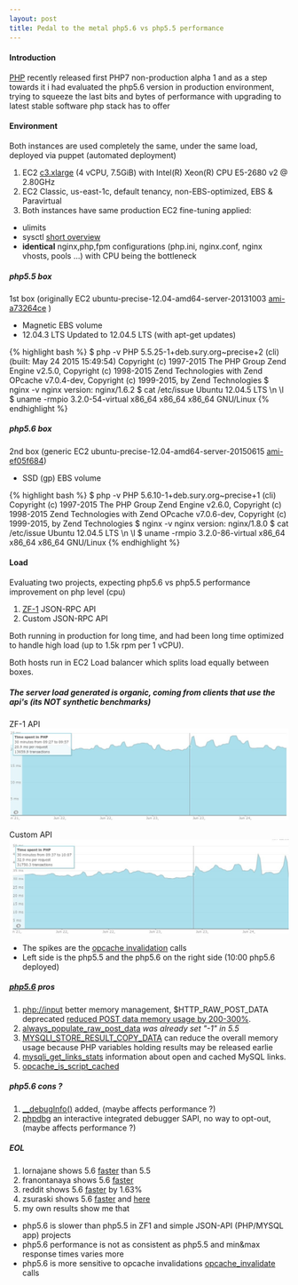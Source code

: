 ```yaml
---
layout: post
title: Pedal to the metal php5.6 vs php5.5 performance
---
```


#### Introduction

[PHP](http://php.net/archive/2015.php#id2015-06-11-2) recently released first PHP7 non-production alpha 1 and as a step
towards it i had evaluated the php5.6 version in production environment, trying to squeeze the last bits and bytes of performance
with upgrading to latest stable software php stack has to offer

#### Environment

Both instances are used completely the same, under the same load, deployed via puppet (automated deployment)

1. EC2 [c3.xlarge](http://aws.amazon.com/ec2/instance-types/) (4 vCPU, 7.5GiB) with Intel(R) Xeon(R) CPU E5-2680 v2 @ 2.80GHz
2. EC2 Classic, us-east-1c, default tenancy, non-EBS-optimized, EBS & Paravirtual
3. Both instances have same production EC2 fine-tuning applied:
  * ulimits
  * sysctl [short overview](http://engineering.chartbeat.com/2014/01/02/part-1-lessons-learned-tuning-tcp-and-nginx-in-ec2/)
  * **identical** nginx,php,fpm configurations (php.ini, nginx.conf, nginx vhosts, pools ...) with CPU being the bottleneck

##### php5.5 box
1st box (originally EC2 ubuntu-precise-12.04-amd64-server-20131003 [ami-a73264ce](http://cloud-images.ubuntu.com/releases/precise/release-20131003/) )

* Magnetic EBS volume
* 12.04.3 LTS Updated to 12.04.5 LTS (with apt-get updates)

{% highlight bash %}
$ php -v
PHP 5.5.25-1+deb.sury.org~precise+2 (cli) (built: May 24 2015 15:49:54)
Copyright (c) 1997-2015 The PHP Group
Zend Engine v2.5.0, Copyright (c) 1998-2015 Zend Technologies
    with Zend OPcache v7.0.4-dev, Copyright (c) 1999-2015, by Zend Technologies
$ nginx -v
nginx version: nginx/1.6.2
$ cat /etc/issue
Ubuntu 12.04.5 LTS \n \l
$ uname -rmpio
3.2.0-54-virtual x86_64 x86_64 x86_64 GNU/Linux
{% endhighlight %}

##### php5.6 box
2nd box (generic EC2 ubuntu-precise-12.04-amd64-server-20150615 [ami-ef05f684](http://uec-images.ubuntu.com/releases/12.04.2/release/))

* SSD (gp) EBS volume

{% highlight bash %}
$ php -v
PHP 5.6.10-1+deb.sury.org~precise+1 (cli)
Copyright (c) 1997-2015 The PHP Group
Zend Engine v2.6.0, Copyright (c) 1998-2015 Zend Technologies
    with Zend OPcache v7.0.6-dev, Copyright (c) 1999-2015, by Zend Technologies
$ nginx -v
nginx version: nginx/1.8.0
$ cat /etc/issue
Ubuntu 12.04.5 LTS \n \l
$ uname -rmpio
3.2.0-86-virtual x86_64 x86_64 x86_64 GNU/Linux
{% endhighlight %}

#### Load

Evaluating two projects, expecting php5.6 vs php5.5 performance improvement on php level (cpu)

1. [ZF-1](http://framework.zend.com/downloads/latest) JSON-RPC API
2. Custom JSON-RPC API

Both running in production for long time, and had been long time optimized to handle high load (up to 1.5k rpm per 1 vCPU).

Both hosts run in EC2 Load balancer which splits load equally between boxes.

##### The server load generated is *organic*, coming from clients that use the api's (**its NOT synthetic benchmarks**)

ZF-1 API
![ZF-1,php5.5 vs php5.6](/images/php56/zf5556.png)

Custom API
![ZF-1,php5.5 vs php5.6](/images/php56/custom5556.png)

* The spikes are the [opcache invalidation](http://php.net/manual/de/function.opcache-invalidate.php) calls
* Left side is the php5.5 and the php5.6 on the right side (10:00 php5.6 deployed)

##### [php5.6](http://php.net/releases/5_6_0.php) pros

1. [php://input](http://php.net/manual/en/wrappers.php.php#wrappers.php.input) better memory management, $HTTP_RAW_POST_DATA deprecated [reduced POST data memory usage by 200-300%](http://www.php.net/ChangeLog-5.php#5.6.0).
2. [always_populate_raw_post_data](http://php.net/manual/en/ini.core.php#ini.always-populate-raw-post-data) *was already set "-1" in 5.5*
3. [MYSQLI_STORE_RESULT_COPY_DATA](http://php.net/manual/en/mysqli.store-result.php) can reduce the overall memory usage because PHP variables holding results may be released earlie
4. [mysqli_get_links_stats](http://us1.php.net/manual/en/function.mysqli-get-links-stats.php) information about open and cached MySQL links.
5. [opcache_is_script_cached](http://us1.php.net/manual/en/function.opcache-is-script-cached.php)

##### php5.6 cons ?
1. [__debugInfo()](http://php.net/manual/en/language.oop5.magic.php#language.oop5.magic.debuginfo) added, (maybe affects performance ?)
2. [phpdbg](http://phpdbg.com/docs) an interactive integrated debugger SAPI, no way to opt-out, (maybe affects performance ?)

##### EOL
1. lornajane shows 5.6 [faster](http://www.lornajane.net/posts/2014/php-5-6-benchmarks) than 5.5
2. franontanaya shows 5.6 [faster](http://www.franontanaya.com/2015/01/04/benchmarks-php-5-5-vs-php-5-6-vs-php-ng-vs-hack/)
3. reddit shows 5.6 [faster](https://www.reddit.com/r/PHP/comments/305ck6/real_world_php_70_benchmarks/) by 1.63%
4. zsuraski shows 5.6 [faster](http://zsuraski.blogspot.de/2014/07/benchmarking-phpng-magento.html) and [here](http://zsuraski.blogspot.de/2014/07/benchmarking-phpng.html)
5. my own results show me that
  * php5.6 is slower than php5.5 in ZF1 and simple JSON-API (PHP/MYSQL app) projects
  * php5.6 performance is not as consistent as php5.5 and min&max response times varies more
  * php5.6 is more sensitive to opcache invalidations [opcache_invalidate](http://php.net/manual/de/function.opcache-invalidate.php) calls

